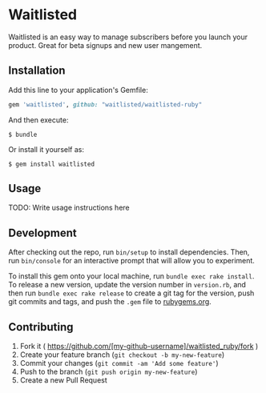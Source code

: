# Waitlisted

Waitlisted is an easy way to manage subscribers before you launch your product. Great for beta signups and new user mangement.

## Installation

Add this line to your application's Gemfile:

```ruby
gem 'waitlisted', github: "waitlisted/waitlisted-ruby"
```

And then execute:

    $ bundle

Or install it yourself as:

    $ gem install waitlisted

## Usage

TODO: Write usage instructions here

## Development

After checking out the repo, run `bin/setup` to install dependencies. Then, run `bin/console` for an interactive prompt that will allow you to experiment.

To install this gem onto your local machine, run `bundle exec rake install`. To release a new version, update the version number in `version.rb`, and then run `bundle exec rake release` to create a git tag for the version, push git commits and tags, and push the `.gem` file to [rubygems.org](https://rubygems.org).

## Contributing

1. Fork it ( https://github.com/[my-github-username]/waitlisted_ruby/fork )
2. Create your feature branch (`git checkout -b my-new-feature`)
3. Commit your changes (`git commit -am 'Add some feature'`)
4. Push to the branch (`git push origin my-new-feature`)
5. Create a new Pull Request
